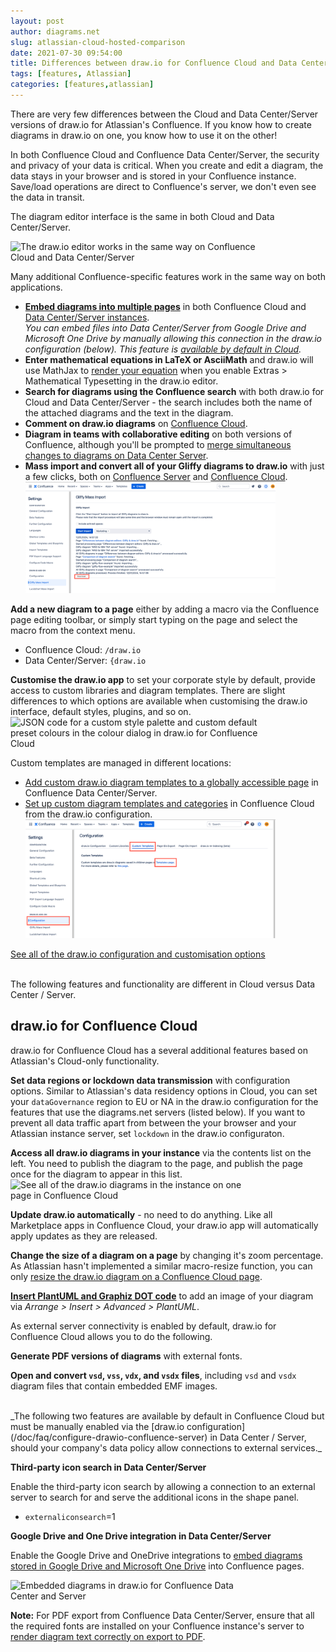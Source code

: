 ```yaml
---
layout: post
author: diagrams.net
slug: atlassian-cloud-hosted-comparison
date: 2021-07-30 09:54:00
title: Differences between draw.io for Confluence Cloud and Data Center/Server 
tags: [features, Atlassian]
categories: [features,atlassian]
---
```


There are very few differences between the Cloud and Data Center/Server versions of draw.io for Atlassian's Confluence. If you know how to create diagrams in draw.io on one, you know how to use it on the other!

In both Confluence Cloud and Confluence Data Center/Server, the security and privacy of your data is critical. When you create and edit a diagram, the data stays in your browser and is stored in your Confluence instance. 
Save/load operations are direct to Confluence's server, we don't even see the data in transit.

The diagram editor interface is the same in both Cloud and Data Center/Server. 

<img src="/assets/img/blog/drawio-confluence-cloud-demo.gif" style="width=100%;max-width:400px;height:auto;" alt="The draw.io editor works in the same way on Confluence Cloud and Data Center/Server">

Many additional Confluence-specific features work in the same way on both applications.

* [**Embed diagrams into multiple pages**](/doc/faq/confluence-cloud-embed-diagram.html) in both Confluence Cloud and [Data Center/Server instances](/blog/embed-diagrams-confluence-server.html). 
<br />_You can embed files into Data Center/Server from Google Drive and Microsoft One Drive by manually allowing this connection in the draw.io configuration (below). This feature is [available by default in Cloud](/doc/faq/embed-diagram-googledrive-confluence-cloud.html)._
* **Enter mathematical equations in LaTeX or AsciiMath** and draw.io will use MathJax to [render your equation](/doc/faq/math-typesetting.html) when you enable Extras > Mathematical Typesetting in the draw.io editor.
* **Search for diagrams using the Confluence search** with both draw.io for Cloud and Data Center/Server - the search includes both the name of the attached diagrams and the text in the diagram. 
* **Comment on draw.io diagrams** on [Confluence Cloud](/doc/faq/confluence-comments.html).
* **Diagram in teams with collaborative editing** on both versions of Confluence, although you'll be prompted to [merge simultaneous changes to diagrams on Data Center Server](/blog/collaborative-editing-confluence-cloud.html).
* **Mass import and convert all of your Gliffy diagrams to draw.io** with just a few clicks, both on [Confluence Server](/doc/faq/mass-import-gliffy-confluence-server.html) and [Confluence Cloud](/doc/faq/mass-import-gliffy-confluence-cloud.html).
<br /><img src="/assets/img/blog/confluence-cloud-gliffy-import-log.png" style="width=100%;max-width:400px;height:auto;" alt="Log of the Gliffy mass import to draw.io in Confluence Cloud">

**Add a new diagram to a page** either by adding a macro via the Confluence page editing toolbar, or simply start typing on the page and select the macro from the context menu.
* Confluence Cloud: ``/draw.io``
* Data Center/Server: ``{draw.io``

**Customise the draw.io app** to set your corporate style by default, provide access to custom libraries and diagram templates. There are slight differences to which options are available when customising the draw.io interface, default styles, plugins, and so on. 
<br /><img src="/assets/img/blog/custom-colours-json-confluence-cloud.png" style="width=100%;max-width:400px;height:auto;" alt="JSON code for a custom style palette and custom default preset colours in the colour dialog in draw.io for Confluence Cloud">

Custom templates are managed in different locations: 
* [Add custom draw.io diagram templates to a globally accessible page](/doc/faq/custom-templates-confluence-server.html) in Confluence Data Center/Server.
* [Set up custom diagram templates and categories](/doc/faq/custom-templates-confluence-cloud.html) in Confluence Cloud from the draw.io configuration. 
<br /><img src="/assets/img/blog/open-custom-templates-confluence-cloud-admin.png" style="width=100%;max-width:400px;height:auto;" alt="Go to the Templates page via the draw.io Configuration in Confluence Cloud">

[See all of the draw.io configuration and customisation options](/doc/faq/configure-diagram-editor.html)

<br />
The following features and functionality are different in Cloud versus Data Center / Server.

## draw.io for Confluence Cloud

draw.io for Confluence Cloud has a several additional features based on Atlassian's Cloud-only functionality.

**Set data regions or lockdown data transmission** with configuration options. Similar to Atlassian's data residency options in Cloud, you can set your ``dataGovernance`` region to EU or NA in the draw.io configuration for the features that use the diagrams.net servers (listed below). If you want to prevent all data traffic apart from between the your browser and your Atlassian instance server, set ``lockdown`` in the draw.io configuraton.

**Access all draw.io diagrams in your instance** via the contents list on the left.  You need to publish the diagram to the page, and publish the page once for the diagram to appear in this list.
<br /><img src="/assets/img/blog/confluence-cloud-list-drawio-diagrams.png" style="width=100%;max-width:400px;height:auto;" alt="See all of the draw.io diagrams in the instance on one page in Confluence Cloud">

**Update draw.io automatically** - no need to do anything. Like all Marketplace apps in Confluence Cloud, your draw.io app will automatically apply updates as they are released.

**Change the size of a diagram on a page** by changing it's zoom percentage. As Atlassian hasn't implemented a similar macro-resize function, you can only [resize the draw.io diagram on a Confluence Cloud page](/doc/faq/resize-viewer-confluence-cloud.html).

**[Insert PlantUML and Graphiz DOT code](/blog/plantuml.html)** to add an image of your diagram via _Arrange > Insert > Advanced > PlantUML_.

As external server connectivity is enabled by default, draw.io for Confluence Cloud allows you to do the following.

**Generate PDF versions of diagrams** with external fonts. 

**Open and convert ``vsd``, ``vss``, ``vdx``, and ``vsdx`` files**, including ``vsd`` and ``vsdx`` diagram files that contain embedded EMF images.




<br />
_The following two features are available by default in Confluence Cloud but must be manually enabled via the [draw.io configuration](/doc/faq/configure-drawio-confluence-server) in Data Center / Server, should your company's data policy allow connections to external services._

**Third-party icon search in Data Center/Server**

Enable the third-party icon search by allowing a connection to an external server to search for and serve the additional icons in the shape panel.

* ``externaliconsearch``=1

**Google Drive and One Drive integration in Data Center/Server**

Enable the Google Drive and OneDrive integrations to [embed diagrams stored in Google Drive and Microsoft One Drive](/doc/faq/googledrive-onedrive-integration-enable-confluence-server.html) into Confluence pages.

<img src="/assets/img/blog/embed-diagrams-confluence-server.png" style="width=100%;max-width:400px;height:auto;" alt="Embedded diagrams in draw.io for Confluence Data Center and Server">

**Note:** For PDF export from Confluence Data Center/Server, ensure that all the required fonts are installed on your Confluence instance's server to [render diagram text correctly on export to PDF](/doc/faq/external-image-generation-drawio-confluence-server.html). 